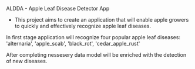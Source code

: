 ALDDA - Apple Leaf Disease Detector App

 - This project aims to create an application that will enable apple growers to quickly and effectively recognize apple leaf diseases. 

 In first stage application will recognize four popular apple leaf diseases: 
'alternaria', 
'apple_scab', 
'black_rot', 
'cedar_apple_rust'

After completing nessesery data model will be enriched with the detection of new diseases.
